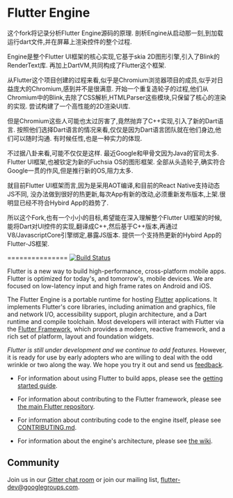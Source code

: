 Flutter Engine
==============

这个fork将记录分析Flutter Engine源码的原理.
剖析Engine从启动那一刻,到加载运行dart文件,并在屏幕上渲染控件的整个过程.

Engine是整个Flutter UI框架的核心实现,它基于skia 2D图形引擎,引入了Blink的RenderText库.
再加上DartVM,共同构成了Flutter这个框架.

从Flutter这个项目创建的过程来看,似乎是Chromium浏览器项目的成员,似乎对日益庞大的Chromium,感到并不是很满意.
开始一个重复造轮子的过程,他们从Chromium中的Blink,去除了CSS解析,HTMLParser这些模块,只保留了核心的渲染的实现.
尝试构建了一个高性能的2D渲染UI库.

但是Chromium这些人可能也太过厉害了,竟然抛弃了C++实现,引入了新的Dart语言.
按照他们选择Dart语言的情况来看,仅仅是因为Dart语言团队就在他们身边,他们可以随时沟通.
有时候任性,也是一种实力的体现.

不过据八卦来看,可能不仅仅是这样.
最近Google和甲骨文因为Java的官司太多. Flutter UI框架,也被钦定为新的Fuchsia OS的图形框架.
全部从头造轮子,确实符合Google一贯的作风,但是推行新的OS,阻力太多.

就目前Flutter UI框架而言,因为是采用AOT编译,和目前的React Native支持动态JS不同,
没办法做到很好的热更新,每次App有新的改动,必须重新发布版本,上架.很明显已经不符合Hybird App的趋势了.

所以这个Fork,也有一个小小的目标,希望能在深入理解整个Flutter UI框架的时候,
能将Dart对UI控件的实现,翻译成C++,然后基于C++版本,再通过V8/JavascriptCore引擎绑定,暴露JS版本.
提供一个支持热更新的Hybird App的Flutter-JS框架.

===============
[![Build Status](https://travis-ci.org/flutter/engine.svg)](https://travis-ci.org/flutter/engine)

Flutter is a new way to build high-performance, cross-platform mobile apps.
Flutter is optimized for today's, and tomorrow's, mobile devices. We are
focused on low-latency input and high frame rates on Android and iOS.

The Flutter Engine is a portable runtime for hosting
[Flutter](https://flutter.io) applications.  It implements Flutter's core
libraries, including animation and graphics, file and network I/O,
accessibility support, plugin architecture, and a Dart runtime and compile
toolchain. Most developers will interact with Flutter via the [Flutter
Framework](https://github.com/flutter/flutter), which provides a modern,
reactive framework, and a rich set of platform, layout and foundation widgets.


_Flutter is still under development and we continue to add 
features._ However, it is ready for use by early adopters who are willing to deal
with the odd wrinkle or two along the way.  We hope you try it out and send
us [feedback](mailto:flutter-dev@googlegroups.com).

 - For information about using Flutter to build apps, please see
   the [getting started guide](https://flutter.io/getting-started/).

 - For information about contributing to the Flutter framework, please see
   [the main Flutter repository](https://github.com/flutter/flutter/blob/master/CONTRIBUTING.md).

 - For information about contributing code to the engine itself, please see
   [CONTRIBUTING.md](CONTRIBUTING.md).
   
 - For information about the engine's architecture, please see
   [the wiki](https://github.com/flutter/engine/wiki).

Community
---------

Join us in our [Gitter chat room](https://gitter.im/flutter/flutter) or join our mailing list,
[flutter-dev@googlegroups.com](https://groups.google.com/forum/#!forum/flutter-dev).
